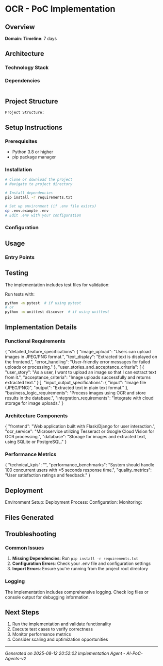 # OCR - PoC Implementation

## Overview


**Domain**: 
**Timeline**: 7 days

## Architecture

### Technology Stack


### Dependencies
```

```

## Project Structure
```
Project Structure:

```

## Setup Instructions

### Prerequisites
- Python 3.8 or higher
- pip package manager

### Installation
```bash
# Clone or download the project
# Navigate to project directory

# Install dependencies
pip install -r requirements.txt

# Set up environment (if .env file exists)
cp .env.example .env
# Edit .env with your configuration
```

### Configuration


## Usage

### Entry Points


## Testing

The implementation includes test files for validation:


Run tests with:
```bash
python -m pytest  # if using pytest
# or
python -m unittest discover  # if using unittest
```

## Implementation Details

### Functional Requirements
{
  "detailed_feature_specifications": {
    "image_upload": "Users can upload images in JPEG/PNG format.",
    "text_display": "Extracted text is displayed on the frontend.",
    "error_handling": "User-friendly error messages for failed uploads or processing."
  },
  "user_stories_and_acceptance_criteria": [
    {
      "user_story": "As a user, I want to upload an image so that I can extract text from it.",
      "acceptance_criteria": "Image uploads successfully and returns extracted text."
    }
  ],
  "input_output_specifications": {
    "input": "Image file (JPEG/PNG)",
    "output": "Extracted text in plain text format."
  },
  "business_logic_requirements": "Process images using OCR and store results in the database.",
  "integration_requirements": "Integrate with cloud storage for image uploads."
}

### Architecture Components
{
  "frontend": "Web application built with Flask/Django for user interaction.",
  "ocr_service": "Microservice utilizing Tesseract or Google Cloud Vision for OCR processing.",
  "database": "Storage for images and extracted text, using SQLite or PostgreSQL."
}

### Performance Metrics
{
  "technical_kpis": "",
  "performance_benchmarks": "System should handle 100 concurrent users with <5 seconds response time.",
  "quality_metrics": "User satisfaction ratings and feedback."
}

## Deployment


Environment Setup: 
Deployment Process: 
Configuration: 
Monitoring: 


## Files Generated



## Troubleshooting

### Common Issues
1. **Missing Dependencies**: Run `pip install -r requirements.txt`
2. **Configuration Errors**: Check your .env file and configuration settings
3. **Import Errors**: Ensure you're running from the project root directory

### Logging
The implementation includes comprehensive logging. Check log files or console output for debugging information.

## Next Steps

1. Run the implementation and validate functionality
2. Execute test cases to verify correctness
3. Monitor performance metrics
4. Consider scaling and optimization opportunities

---
*Generated on 2025-08-12 20:52:02*
*Implementation Agent - AI-PoC-Agents-v2*
